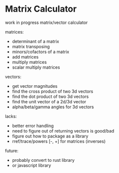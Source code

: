 # Matrix Calculator
work in progress matrix/vector calculator

matrices:
- determinant of a matrix
- matrix transposing
- minors/cofactors of a matrix
- add matrices
- multiply matrices
- scalar multiply matrices

vectors:
- get vector magnitudes
- find the cross product of two 3d vectors
- find the dot product of two 3d vectors
- find the unit vector of a 2d/3d vector
- alpha/beta/gamma angles for 3d vectors

lacks:
- better error handling
- need to figure out of returning vectors is good/bad
- figure out how to package as a library
- rref/trace/powers [-, +] for matrices (inverses)

future:
- probably convert to rust library
- or javascript library